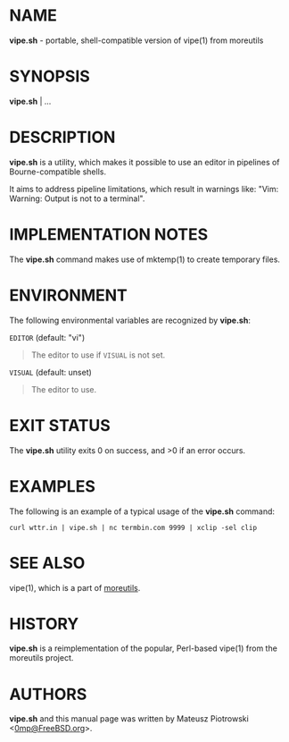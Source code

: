 # NAME

**vipe.sh** - portable, shell-compatible version of
vipe(1)
from moreutils

# SYNOPSIS

**vipe.sh**
|
*...*

# DESCRIPTION

**vipe.sh**
is a utility, which makes it possible to use an editor
in pipelines of Bourne-compatible shells.

It aims to address pipeline limitations, which result in warnings like:
"Vim: Warning: Output is not to a terminal".

# IMPLEMENTATION NOTES

The
**vipe.sh**
command makes use of
mktemp(1)
to create temporary files.

# ENVIRONMENT

The following environmental variables are recognized by
**vipe.sh**:

`EDITOR` (default: "vi")

> The editor to use if
> `VISUAL`
> is not set.

`VISUAL` (default: unset)

> The editor to use.

# EXIT STATUS

The **vipe.sh** utility exits&#160;0 on success, and&#160;&gt;0 if an error occurs.

# EXAMPLES

The following is an example of a typical usage
of the
**vipe.sh**
command:

	curl wttr.in | vipe.sh | nc termbin.com 9999 | xclip -sel clip

# SEE ALSO

vipe(1),
which is a part of
[moreutils](https://joeyh.name/code/moreutils/).

# HISTORY

**vipe.sh**
is a reimplementation of the popular, Perl-based
vipe(1)
from the moreutils project.

# AUTHORS

**vipe.sh**
and this manual page was written by
Mateusz Piotrowski &lt;[0mp@FreeBSD.org](mailto:0mp@FreeBSD.org)&gt;.
